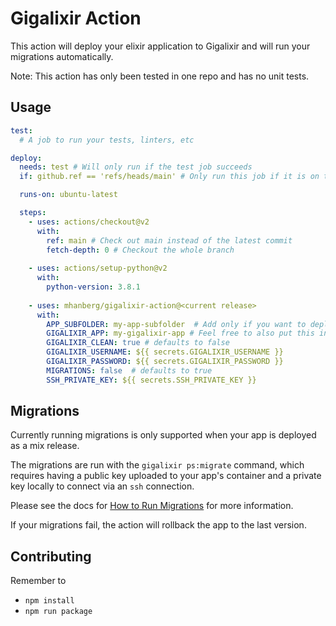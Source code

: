 # Gigalixir Action

This action will deploy your elixir application to Gigalixir and will run your migrations automatically.

Note: This action has only been tested in one repo and has no unit tests.

## Usage

```yaml
test: 
  # A job to run your tests, linters, etc

deploy:
  needs: test # Will only run if the test job succeeds
  if: github.ref == 'refs/heads/main' # Only run this job if it is on the main branch

  runs-on: ubuntu-latest

  steps:
    - uses: actions/checkout@v2
      with:
        ref: main # Check out main instead of the latest commit
        fetch-depth: 0 # Checkout the whole branch
        
    - uses: actions/setup-python@v2
      with:
        python-version: 3.8.1
        
    - uses: mhanberg/gigalixir-action@<current release>
      with:
        APP_SUBFOLDER: my-app-subfolder  # Add only if you want to deploy an app that is not at the root of your repository
        GIGALIXIR_APP: my-gigalixir-app # Feel free to also put this in your secrets
        GIGALIXIR_CLEAN: true # defaults to false
        GIGALIXIR_USERNAME: ${{ secrets.GIGALIXIR_USERNAME }}
        GIGALIXIR_PASSWORD: ${{ secrets.GIGALIXIR_PASSWORD }}
        MIGRATIONS: false  # defaults to true
        SSH_PRIVATE_KEY: ${{ secrets.SSH_PRIVATE_KEY }}
```

## Migrations

Currently running migrations is only supported when your app is deployed as a mix release.

The migrations are run with the `gigalixir ps:migrate` command, which requires having a public key uploaded to your app's container and a private key locally to connect via an `ssh` connection.

Please see the docs for [How to Run Migrations](https://gigalixir.readthedocs.io/en/latest/main.html#migrations) for more information.

If your migrations fail, the action will rollback the app to the last version.

## Contributing

Remember to 

- `npm install`
- `npm run package`
